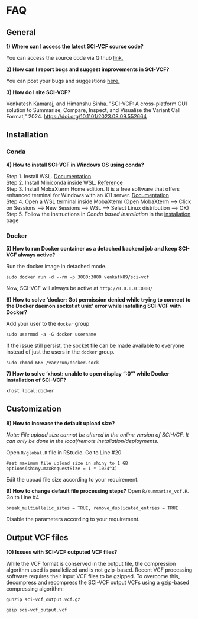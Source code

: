 # FAQ

## General
**1) Where can I access the latest SCI-VCF source code?**

You can access the source code via Github <a href="https://github.com/HimanshuLab/SCI-VCF" target="_blank">link.</a>


**2) How can I report bugs and suggest improvements in SCI-VCF?**

You can post your bugs and suggestions <a href="https://github.com/HimanshuLab/SCI-VCF/issues" target="_blank">here.</a>


**3) How do I site SCI-VCF?**

Venkatesh Kamaraj, and Himanshu Sinha. "SCI-VCF: A cross-platform GUI solution to Summarise, Compare, Inspect, and Visualise the Variant Call Format," 2024. https://doi.org/10.1101/2023.08.09.552664

## Installation

### Conda

**4) How to install SCI-VCF in Windows OS using conda?**

Step 1. Install WSL. [Documentation](https://docs.microsoft.com/en-us/windows/wsl/install) <br>
Step 2. Install Miniconda inside WSL. [Reference](https://educe-ubc.github.io/conda.html) <br>
Step 3. Install MobaXterm Home edition. It is a free software that offers enhanced terminal for Windows with an X11 server. [Documentation](https://mobaxterm.mobatek.net/download.html) <br> 
Step 4. Open a WSL terminal inside MobaXterm (Open MobaXterm --> Click on Sessions --> New Sessions --> WSL --> Select Linux distribution --> OK)
Step 5. Follow the instructions in *Conda based installation* in the [installation](installation.md) page  


### Docker

**5) How to run Docker container as a detached backend job and keep SCI-VCF always active?**

Run the docker image in detached mode.
```
sudo docker run -d --rm -p 3000:3000 venkatk89/sci-vcf
```
Now, SCI-VCF will always be active at ```http://0.0.0.0:3000/```

**6) How to solve ‘docker: Got permission denied while trying to connect to the Docker daemon socket at unix’ error while installing SCI-VCF with Docker?**

Add your user to the ```docker``` group

```
sudo usermod -a -G docker username
```

If the issue still persist, the socket file can be made available to everyone instead of just the users in the ```docker``` group.

```
sudo chmod 666 /var/run/docker.sock
```


**7) How to solve ‘xhost: unable to open display “:0”’ while Docker installation of SCI-VCF?**
```
xhost local:docker
```


## Customization

**8) How to increase the default upload size?**

*Note: File upload size cannot be altered in the online version of SCI-VCF. It can only be done in the local/remote installation/deployments.*

Open ```R/global.R``` file in RStudio. Go to Line #20
```
#set maximum file upload size in shiny to 1 GB
options(shiny.maxRequestSize = 1 * 1024^3) 
```
Edit the upoad file size according to your requirement.

**9) How to change default file processing steps?**
Open ```R/summarize_vcf.R```. Go to Line #4
```
break_multiallelic_sites = TRUE, remove_duplicated_entries = TRUE
```
Disable the parameters according to your requirement.


## Output VCF files
**10) Issues with SCI-VCF outputed VCF files?**

While the VCF format is conserved in the output file, the compression algorithm used is parallelized and is not gzip-based. Recent VCF processing software requires their input VCF files to be gzipped. To overcome this, decompress and recompress the SCI-VCF output VCFs using a gzip-based compressing algorithm:

```
gunzip sci-vcf_output.vcf.gz
```

```
gzip sci-vcf_output.vcf
```
